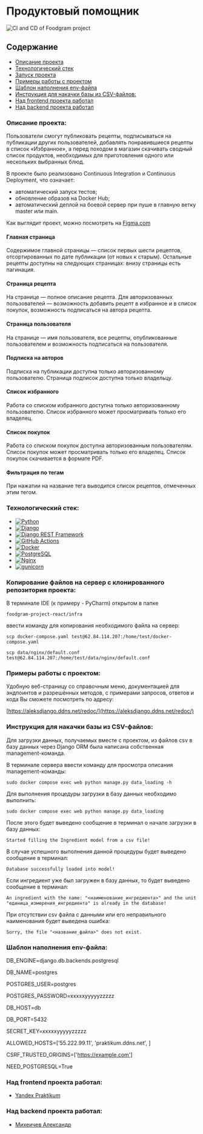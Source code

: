 # Продуктовый помощник

![CI and CD of Foodgram project](https://github.com/aleksandr-miheichev/foodgram-project-react/actions/workflows/foodgram_workflow.yml/badge.svg)

## Содержание
- [Описание проекта](#Описание-проекта)
- [Технологический стек](#Технологический-стек)
- [Запуск проекта](#Запуск-проекта)
- [Примеры работы с проектом](#Примеры-работы-с-проектом)
- [Шаблон наполнения env-файла](#Шаблон-наполнения-env-файла)
- [Инструкция для накачки базы из CSV-файлов:](#Инструкция-для-накачки-базы-из-CSV-файлов)
- [Над frontend проекта работал](#Над-frontend-проекта-работал)
- [Над backend проекта работал](#Над-backend-проекта-работал)

### Описание проекта:

Пользователи смогут публиковать рецепты, подписываться на публикации других 
пользователей, добавлять понравившиеся рецепты в список «Избранное», а перед 
походом в магазин скачивать сводный список продуктов, необходимых для 
приготовления одного или нескольких выбранных блюд.

 В проекте было реализовано Continuous Integration и Continuous Deployment, что 
означает:
- автоматический запуск тестов;
- обновление образов на Docker Hub;
- автоматический деплой на боевой сервер при пуше в главную ветку master или 
main.

Как выглядит проект, можно посмотреть на [Figma.com](https://clck.ru/TrMSi)

#### Главная страница

Содержимое главной страницы — список первых шести рецептов, отсортированных по 
дате публикации (от новых к старым). Остальные рецепты доступны на следующих 
страницах: внизу страницы есть пагинация.

#### Страница рецепта

На странице — полное описание рецепта. Для авторизованных пользователей — 
возможность добавить рецепт в избранное и в список покупок, возможность 
подписаться на автора рецепта.

#### Страница пользователя

На странице — имя пользователя, все рецепты, опубликованные пользователем и 
возможность подписаться на пользователя.

#### Подписка на авторов

Подписка на публикации доступна только авторизованному пользователю. Страница 
подписок доступна только владельцу.

#### Список избранного

Работа со списком избранного доступна только авторизованному пользователю. 
Список избранного может просматривать только его владелец.

#### Список покупок

Работа со списком покупок доступна авторизованным пользователям. Список покупок 
может просматривать только его владелец. Список покупок скачивается в формате 
PDF.

#### Фильтрация по тегам

При нажатии на название тега выводится список рецептов, отмеченных этим тегом.

### Технологический стек:

- [![Python](https://img.shields.io/badge/python-3670A0?style=for-the-badge&logo=python&logoColor=ffdd54)](https://www.python.org/)
- [![Django](https://img.shields.io/badge/Django-092E20?style=for-the-badge&logo=django&logoColor=green)](https://www.djangoproject.com/)
- [![Django REST Framework](https://img.shields.io/badge/DJANGO-REST-ff1709?style=for-the-badge&logo=django&logoColor=white&color=ff1709&labelColor=gray)](https://www.django-rest-framework.org/)
- [![GitHub Actions](https://img.shields.io/badge/github%20actions-%232671E5.svg?style=for-the-badge&logo=githubactions&logoColor=white)](https://github.com/features/actions)
- [![Docker](https://img.shields.io/badge/docker-%230db7ed.svg?style=for-the-badge&logo=docker&logoColor=white)](https://www.docker.com/)
- [![PostgreSQL](https://img.shields.io/badge/PostgreSQL-316192?style=for-the-badge&logo=postgresql&logoColor=white)](https://www.postgresql.org/)
- [![Nginx](https://img.shields.io/badge/nginx-%23009639.svg?style=for-the-badge&logo=nginx&logoColor=white)](https://nginx.org/ru/)
- [![gunicorn](https://img.shields.io/badge/gunicorn-%298729.svg?style=for-the-badge&logo=gunicorn&logoColor=white)](https://gunicorn.org/)


### Копирование файлов на сервер с клонированного репозитория проекта:

В терминале IDE (к примеру - PyCharm) открытом в папке
```
foodgram-project-react/infra
```
ввести команду для копирования необходимого файла на сервер:
```
scp docker-compose.yaml test@62.84.114.207:/home/test/docker-compose.yaml
```
```
scp data/nginx/default.conf test@62.84.114.207:/home/test/data/nginx/default.conf
```

### Примеры работы с проектом:

Удобную веб-страницу со справочным меню, документацией для эндпоинтов и 
разрешённых методов, с примерами запросов, ответов и кода Вы сможете посмотреть 
по адресу:

[https://aleksdjango.ddns.net/redoc/](https://aleksdjango.ddns.net/redoc/)

### Инструкция для накачки базы из CSV-файлов:

Для загрузки данных, получаемых вместе с проектом, из файлов csv в базу данных 
через Django ORM была написана собственная management-команда.

В терминале сервера ввести команду для просмотра описания management-команды:
```
sudo docker compose exec web python manage.py data_loading -h
```
Для выполнения процедуры загрузки в базу данных необходимо выполнить:
```
sudo docker compose exec web python manage.py data_loading
```
После этого будет выведено сообщение в терминал о начале загрузки в базу 
данных:
```
Started filling the Ingredient model from a csv file!
```
В случае успешного выполнения данной процедуры будет выведено сообщение в 
терминал:
```
Database successfully loaded into model!
```
Если ингредиент уже был загружен в базу данных, то будет выведено сообщение в 
терминал:
```
An ingredient with the name: "<наименование_ингредиента>" and the unit 
"единица_измерения_ингредиента" is already in the database!
```
При отсутствии csv файла с данными или его неправильного наименования будет 
выведена ошибка:
```
Sorry, the file "<название_файла>" does not exist.
```

### Шаблон наполнения env-файла:

DB_ENGINE=django.db.backends.postgresql

DB_NAME=postgres

POSTGRES_USER=postgres

POSTGRES_PASSWORD=xxxxxyyyyyzzzzz

DB_HOST=db

DB_PORT=5432

SECRET_KEY=xxxxxyyyyyzzzzz

ALLOWED_HOSTS=['55.222.99.11', 'praktikum.ddns.net', ]

CSRF_TRUSTED_ORIGINS=['https://example.com']

NEED_POSTGRESQL=True

### Над frontend проекта работал:
- [Yandex Praktikum](https://github.com/yandex-praktikum)

### Над backend проекта работал:
- [Михеичев Александр](https://github.com/aleksandr-miheichev)
